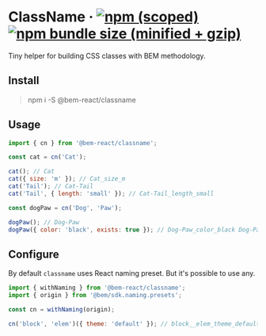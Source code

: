 # ClassName &middot; [![npm (scoped)](https://img.shields.io/npm/v/@bem-react/classname.svg)](https://www.npmjs.com/package/@bem-react/classname) [![npm bundle size (minified + gzip)](https://img.shields.io/bundlephobia/minzip/@bem-react/classname.svg)](https://bundlephobia.com/result?p=@bem-react/classname)

Tiny helper for building CSS classes with BEM methodology.

## Install

> npm i -S @bem-react/classname

## Usage

``` js
import { cn } from '@bem-react/classname';

const cat = cn('Cat');

cat(); // Cat
cat({ size: 'm' }); // Cat_size_m
cat('Tail'); // Cat-Tail
cat('Tail', { length: 'small' }); // Cat-Tail_length_small

const dogPaw = cn('Dog', 'Paw');

dogPaw(); // Dog-Paw
dogPaw({ color: 'black', exists: true }); // Dog-Paw_color_black Dog-Paw_exists
```

## Configure

By default `classname` uses React naming preset. But it's possible to use any.

``` js
import { withNaming } from '@bem-react/classname';
import { origin } from '@bem/sdk.naming.presets';

const cn = withNaming(origin);

cn('block', 'elem')({ theme: 'default' }); // block__elem_theme_default
```
